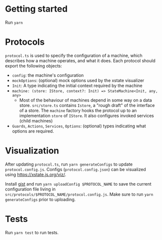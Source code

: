 # Getting started

Run `yarn`

# Protocols

`protocol.ts` is used to specify the configuration of a machine, which describes how a machine operates, and what it does. Each protocol should export the following objects:

- `config`: the machine's configuration
- `mockOptions`: (optional) mock options used by the xstate visualizer
- `Init`: A type indicating the initial context required by the machine
- `machine: (store: IStore, context?: Init) => StateMachine<Init, any, any>`
  - Most of the behaviour of machines depend in some way on a data store. `src/store.ts` contains `Istore`, a "rough draft" of the interface of a store. The `machine` factory hooks the protocol up to an implementation `store` of `IStore`. It also configures invoked services (child machines)
- `Guards`, `Actions`, `Services`, `Options`: (optional) types indicating what options are required.

# Visualization

After updating `protocol.ts`, run `yarn generateConfigs` to update `protocol.config.js`.
Configs (`protocol.config.json`) can be visualized using https://xstate.js.org/viz/.

Install [gist](https://github.com/defunkt/gist) and run `yarn uploadConfig $PROTOCOL_NAME` to save the current configuration file living in `src/protocols/$PROTOCOL_NAME/protocol.config.js`.
Make sure to run `yarn generateConfigs` prior to uploading.

# Tests

Run `yarn test` to run tests.
